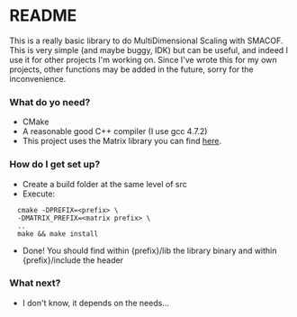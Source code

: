 # README #

This is a really basic library to do MultiDimensional Scaling with SMACOF.
This is very simple (and maybe buggy, IDK) but can be useful, and indeed
I use it for other projects I'm working on.
Since I've wrote this for my own projects, other functions may be added in the future, sorry for the inconvenience.

### What do yo need? ###

* CMake
* A reasonable good C++ compiler (I use gcc 4.7.2)
* This project uses the Matrix library you can find [here](https://bitbucket.org/juandavidcruz/matrix-basic-library/).

### How do I get set up? ###

* Create a build folder at the same level of src
* Execute: 
~~~~
  cmake -DPREFIX=<prefix> \
  -DMATRIX_PREFIX=<matrix prefix> \
  ..
  make && make install
~~~~
* Done! You should find within {prefix}/lib the library binary and within  {prefix}/include the header
### What next? ###

* I don't know, it depends on the needs...

